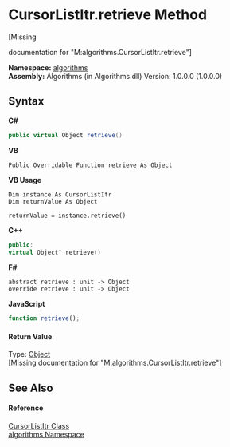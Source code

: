 # CursorListItr.retrieve Method 
 

\[Missing <summary> documentation for "M:algorithms.CursorListItr.retrieve"\]

**Namespace:**&nbsp;<a href="82f88b43-fdc9-bc99-9558-75fce96d448f">algorithms</a><br />**Assembly:**&nbsp;Algorithms (in Algorithms.dll) Version: 1.0.0.0 (1.0.0.0)

## Syntax

**C#**<br />
``` C#
public virtual Object retrieve()
```

**VB**<br />
``` VB
Public Overridable Function retrieve As Object
```

**VB Usage**<br />
``` VB Usage
Dim instance As CursorListItr
Dim returnValue As Object

returnValue = instance.retrieve()
```

**C++**<br />
``` C++
public:
virtual Object^ retrieve()
```

**F#**<br />
``` F#
abstract retrieve : unit -> Object 
override retrieve : unit -> Object 
```

**JavaScript**<br />
``` JavaScript
function retrieve();
```


#### Return Value
Type: <a href="http://msdn2.microsoft.com/en-us/library/e5kfa45b" target="_blank">Object</a><br />\[Missing <returns> documentation for "M:algorithms.CursorListItr.retrieve"\]

## See Also


#### Reference
<a href="d528b1d7-822b-ed08-2f56-cb5cdae8dffa">CursorListItr Class</a><br /><a href="82f88b43-fdc9-bc99-9558-75fce96d448f">algorithms Namespace</a><br />